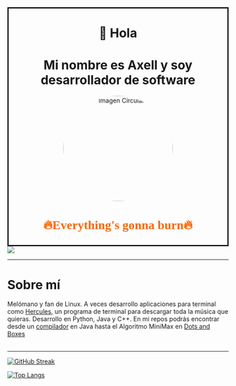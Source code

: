 <div align="center" style="border:solid">
    <h1> 👋 Hola </h1>
    <h1> Mi nombre es Axell y soy desarrollador de software </h1>
    <div>
 <img src="https://images.pling.com/img/00/00/55/86/05/1442238/     52a1fd1452e167de8c5fe1c7f11e8bfc170bdef4abd39cb72c1d5ce785019a26dafe.gif"
       alt="Imagen Circular"
       style="width: 250px; height: 240px; border-radius: 50%; overflow: hidden; display: block;">
    </div>
    <h3 style="font-family: 'Coda', cursive; font-size: 2em; color: #ff6600; text-align: center; position: relative; display: inline-block;"
>🔥Everything's gonna burn🔥</h3>
   
</div>

<div>
    <a href="https://brokenlink.com" target="_blank"> 
        <img src="https://img.shields.io/website?down_message=Click%20Me%20%F0%9F%8D%91&style=for-the-badge&up_color=skyblue&up_message=Go%20to%20My%20WebSite&url=https%3A%2F%2Fbrokenlink.com" />
    </a>
</div>

---

<div>
  <h1>Sobre mí</h1>

  <div>
    Melómano y fan de Linux. A veces desarrollo aplicaciones para terminal como
    <a href="https://github.com/axl72/Hercules" title="Hercules">Hercules</a>, un programa de terminal para descargar toda la música que quieras. Desarrollo en Python, Java y C++. En mi repos podrás encontrar desde un <a href="https://github.com/axl72/vulcan-compiler">compilador</a> en Java hasta el Algoritmo MiniMax en <a href="https://github.com/axl72/Timbiriche">Dots and Boxes</a>
  </div>
</div>

<br>
<hr>

<div>

<span>

[![GitHub Streak](https://github-readme-streak-stats.herokuapp.com?user=axl72&theme=bear&border_radius=4.7&locale=es&date_format=M%20j%5B%2C%20Y%5D&background=B6C7DD)](https://git.io/streak-stats)

</span>
<span>

[![Top Langs](https://github-readme-stats.vercel.app/api/top-langs/?username=axl72&layout=compact&exclude_repo=obsidian-notes&hide=html)](https://github.com/anuraghazra/github-readme-stats)

</span>

</div>
